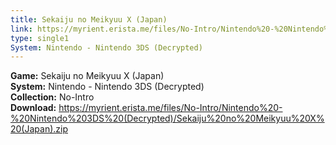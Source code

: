 ```yaml
---
title: Sekaiju no Meikyuu X (Japan)
link: https://myrient.erista.me/files/No-Intro/Nintendo%20-%20Nintendo%203DS%20(Decrypted)/Sekaiju%20no%20Meikyuu%20X%20(Japan).zip
type: single1
System: Nintendo - Nintendo 3DS (Decrypted)
---
```

<b>Game:</b> Sekaiju no Meikyuu X (Japan)<br>
<b>System:</b> Nintendo - Nintendo 3DS (Decrypted)<br>
<b>Collection:</b> No-Intro<br>
<b>Download:</b> https://myrient.erista.me/files/No-Intro/Nintendo%20-%20Nintendo%203DS%20(Decrypted)/Sekaiju%20no%20Meikyuu%20X%20(Japan).zip